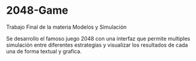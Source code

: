 # 2048-Game
Trabajo Final de la materia Modelos y Simulación

Se desarrollo el famoso juego 2048 con una interfaz que permite multiples simulación entre diferentes estrategias y visualizar los resultados de cada una de forma textual y grafica.
